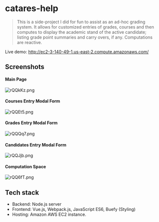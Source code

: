 # catares-help

>This is a side-project I did for fun to assist as an ad-hoc grading system. It allows for customized entries of grades, courses and then computes to display the academic stand of the active candidate; listing grade point summaries and carry overs, if any. Computations are reactive.

Live demo: http://ec2-3-140-49-1.us-east-2.compute.amazonaws.com/

## Screenshots

#### Main Page
![rQQkKz.png](https://i3.lensdump.com/i/rQQkKz.png)

#### Courses Entry Modal Form
![rQQEt5.png](https://i2.lensdump.com/i/rQQEt5.png)

#### Grades Entry Modal Form
![rQQQq7.png](https://i2.lensdump.com/i/rQQQq7.png)

#### Candidates Entry Modal Form
![rQQJjb.png](https://i1.lensdump.com/i/rQQJjb.png)

#### Computation Space
![rQQ6fT.png](https://i.lensdump.com/i/rQQ6fT.png)

## Tech stack
- Backend: Node.js server
- Frontend: Vue.js, Webpack.js, JavaScript ES6, Buefy (Styling)
- Hosting: Amazon AWS EC2 instance.
